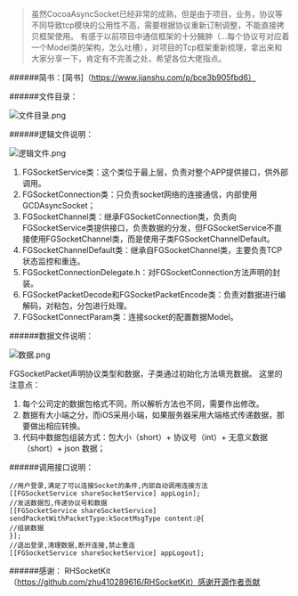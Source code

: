 
> 虽然CocoaAsyncSocket已经非常的成熟，但是由于项目，业务，协议等不同导致tcp模块的公用性不高，需要根据协议重新订制调整，不能直接拷贝框架使用。
有感于以前项目中通信框架的十分臃肿（...每个协议号对应着一个Model类的架构，怎么吐槽），对项目的Tcp框架重新梳理，拿出来和大家分享一下，肯定有不完善之处，希望各位大佬指点。

######简书：[简书]（https://www.jianshu.com/p/bce3b905fbd6）

######文件目录：

![文件目录.png](https://upload-images.jianshu.io/upload_images/1637319-7c17558301bf1ddc.png?imageMogr2/auto-orient/strip%7CimageView2/2/w/1240)


######逻辑文件说明：

![逻辑文件.png](https://upload-images.jianshu.io/upload_images/1637319-7f86d7a328175de9.png?imageMogr2/auto-orient/strip%7CimageView2/2/w/1240)

1.  FGSocketService类：这个类位于最上层，负责对整个APP提供接口，供外部调用。
2.  FGSocketConnection类：只负责socket网络的连接通信，内部使用GCDAsyncSocket；
3. FGSocketChannel类：继承FGSocketConnection类，负责向FGSocketService类提供接口，负责数据的分发，但FGSocketService不直接使用FGSocketChannel类，而是使用子类FGSocketChannelDefault。
4. FGSocketChannelDefault类：继承自FGSocketChannel类，主要负责TCP状态监控和重连。
5. FGSocketConnectionDelegate.h：对FGSocketConnection方法声明的封装。
6. FGSocketPacketDecode和FGSocketPacketEncode类：负责对数据进行编解码，对粘包，分包进行处理。
7. FGSocketConnectParam类：连接socket的配置数据Model。

######数据文件说明：

![数据.png](https://upload-images.jianshu.io/upload_images/1637319-5f367ba5568dc386.png?imageMogr2/auto-orient/strip%7CimageView2/2/w/1240)

FGSocketPacket声明协议类型和数据，子类通过初始化方法填充数据。
这里的注意点：
1. 每个公司定的数据包格式不同，所以解析方法也不同，需要作出修改。
2. 数据有大小端之分，而iOS采用小端，如果服务器采用大端格式传递数据，那要做出相应转换。
3. 代码中数据包组装方式：包大小（short）+  协议号（int）+  无意义数据（short）+ json 数据；

######调用接口说明：

```
//用户登录,满足了可以连接Socket的条件,内部自动调用连接方法
[[FGSocketService shareSocketService] appLogin];
//发送数据包,传递协议号和数据
[[FGSocketService shareSocketService] sendPacketWithPacketType:kSocetMsgType content:@{
//组装数据
}];
//退出登录,清理数据,断开连接,禁止重连
[[FGSocketService shareSocketService] appLogout];
```
######感谢：
RHSocketKit（https://github.com/zhu410289616/RHSocketKit）感谢开源作者贡献

